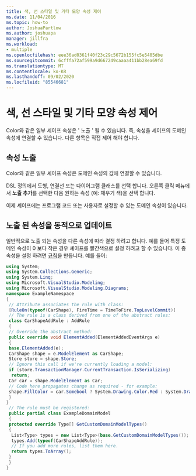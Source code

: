 ```yaml
---
title: 색, 선 스타일 및 기타 모양 속성 제어
ms.date: 11/04/2016
ms.topic: how-to
author: JoshuaPartlow
ms.author: joshuapa
manager: jillfra
ms.workload:
- multiple
ms.openlocfilehash: eee36ad0361f40f23c29c5672b155fc5e5405dbe
ms.sourcegitcommit: 6cfffa72af599a9d667249caaaa411bb28ea69fd
ms.translationtype: MT
ms.contentlocale: ko-KR
ms.lasthandoff: 09/02/2020
ms.locfileid: "85546681"
---
```

# <a name="controlling-color-line-style-and-other-shape-properties"></a>색, 선 스타일 및 기타 모양 속성 제어

Color와 같은 일부 셰이프 속성은 ' 노출 ' 될 수 있습니다. 즉, 속성을 셰이프의 도메인 속성에 연결할 수 있습니다. 다른 항목은 직접 제어 해야 합니다.

## <a name="exposing-a-property"></a>속성 노출
 Color와 같은 일부 셰이프 속성은 도메인 속성의 값에 연결할 수 있습니다.

 DSL 정의에서 도형, 연결선 또는 다이어그램 클래스를 선택 합니다. 오른쪽 클릭 메뉴에서 **노출 추가**를 선택한 다음 원하는 속성 (예: 채우기 색)을 선택 합니다.

 이제 셰이프에는 프로그램 코드 또는 사용자로 설정할 수 있는 도메인 속성이 있습니다.

## <a name="dynamically-updating-an-exposed-property"></a>노출 된 속성을 동적으로 업데이트
 일반적으로 노출 되는 속성을 다른 속성에 따라 결정 하려고 합니다. 예를 들어 특정 도메인 속성이 0 보다 작은 경우 셰이프를 빨간색으로 설정 하려고 할 수 있습니다. 이 종속성을 설정 하려면 [규칙](../modeling/rules-propagate-changes-within-the-model.md)을 만듭니다. 예를 들어:

```csharp
using System;
using System.Collections.Generic;
using System.Linq;
using Microsoft.VisualStudio.Modeling;
using Microsoft.VisualStudio.Modeling.Diagrams;
namespace ExampleNamespace
{
 // Attribute associates the rule with class:
 [RuleOn(typeof(CarShape), FireTime = TimeToFire.TopLevelCommit)]
 // The rule is a class derived from one of the abstract rules:
 class CarShapeAddRule : AddRule
 {
 // Override the abstract method:
 public override void ElementAdded(ElementAddedEventArgs e)
 {
 base.ElementAdded(e);
 CarShape shape = e.ModelElement as CarShape;
 Store store = shape.Store;
 // Ignore this call if we're currently loading a model:
 if (store.TransactionManager.CurrentTransaction.IsSerializing)
  return;
 Car car = shape.ModelElement as Car;
 // Code here propagates change as required - for example:
 shape.FillColor = car.Somebool ? System.Drawing.Color.Red : System.Drawing.Color.Green;
 }
}
 // The rule must be registered:
 public partial class ExampleDomainModel
 {
 protected override Type[] GetCustomDomainModelTypes()
 {
  List<Type> types = new List<Type>(base.GetCustomDomainModelTypes());
  types.Add(typeof(CarShapeAddRule));
  // If you add more rules, list them here.
  return types.ToArray();
 }
 }
}
```